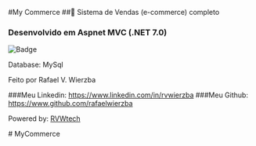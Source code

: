 #My Commerce
##🚀 Sistema de Vendas (e-commerce) completo
### Desenvolvido em Aspnet MVC (.NET 7.0)
![Badge](https://simpleicons.org/icons/mysql.svg) <p>Database: MySql</p>
<p>Feito por Rafael V. Wierzba</p>
###Meu Linkedin: <a href="https://www.linkedin.com/in/rvwierzba">https://www.linkedin.com/in/rvwierzba</a>
###Meu Github:  <a href="https://www.github.com/rafaelwierzba">https://www.github.com/rafaelwierzba</a>
<p>Powered by: <a href="https://www.rvwtech.com.br">RVWtech</a></p>#   M y C o m m e r c e 
 
 
